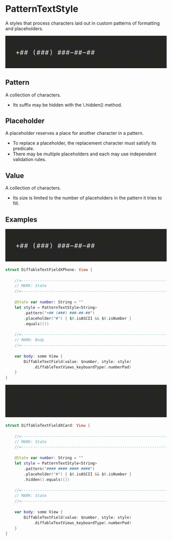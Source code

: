 # PatternTextStyle

A styles that process characters laid out in custom patterns of formatting and placeholders.

![DiffableTextFieldXPhone.gif](../Assets/DiffableTextFieldXPhone.gif)

## Pattern

A collection of characters.

- Its suffix may be hidden with the \\.hidden() method.

## Placeholder

A placeholder reserves a place for another character in a pattern. 

- To replace a placeholder, the replacement character must satisfy its predicate.
- There may be multiple placeholders and each may use independent validation rules.

## Value

A collection of characters. 

- Its size is limited to the number of placeholders in the pattern it tries to fill.

## Examples

![DiffableTextFieldXPhone.gif](../Assets/DiffableTextFieldXPhone.gif)

```swift
struct DiffableTextFieldXPhone: View {

    //=------------------------------------------------------------------------=
    // MARK: State
    //=------------------------------------------------------------------------=

    @State var number: String = ""
    let style = PatternTextStyle<String>
        .pattern("+## (###) ###-##-##")
        .placeholder("#") { $0.isASCII && $0.isNumber }
        .equals(())
        
    //=------------------------------------------------------------------------=
    // MARK: Body
    //=------------------------------------------------------------------------=
    
    var body: some View {
        DiffableTextField(value: $number, style: style)
            .diffableTextViews_keyboardType(.numberPad)
    }
}
```

![DiffableTextFieldXCard.gif](../Assets/DiffableTextFieldXCard.gif)

```swift
struct DiffableTextFieldXCard: View {
    
    //=------------------------------------------------------------------------=
    // MARK: State
    //=------------------------------------------------------------------------=
    
    @State var number: String = ""
    let style = PatternTextStyle<String>
        .pattern("#### #### #### ####")
        .placeholder("#") { $0.isASCII && $0.isNumber }
        .hidden().equals(())
        
    //=------------------------------------------------------------------------=
    // MARK: State
    //=------------------------------------------------------------------------=
    
    var body: some View {
        DiffableTextField(value: $number, style: style)
            .diffableTextViews_keyboardType(.numberPad)
    }
}
```
